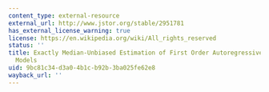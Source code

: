```yaml
---
content_type: external-resource
external_url: http://www.jstor.org/stable/2951781
has_external_license_warning: true
license: https://en.wikipedia.org/wiki/All_rights_reserved
status: ''
title: Exactly Median-Unbiased Estimation of First Order Autoregressive/Unit Root
  Models
uid: 9bc81c34-d3a0-4b1c-b92b-3ba025fe62e8
wayback_url: ''
---
```

